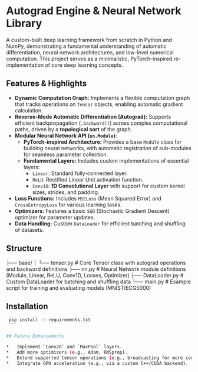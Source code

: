 # Autograd Engine & Neural Network Library

A custom-built deep learning framework from scratch in Python and NumPy, demonstrating a fundamental understanding of automatic differentiation, neural network architectures, and low-level numerical computation. This project serves as a minimalistic, PyTorch-inspired re-implementation of core deep learning concepts.

## Features & Highlights

*   **Dynamic Computation Graph:** Implements a flexible computation graph that tracks operations on `Tensor` objects, enabling automatic gradient calculation.
*   **Reverse-Mode Automatic Differentiation (Autograd):** Supports efficient backpropagation (`.backward()`) across complex computational paths, driven by a **topological sort** of the graph.
*   **Modular Neural Network API (`nn.Module`):**
    *   **PyTorch-inspired Architecture:** Provides a base `Module` class for building neural networks, with automatic registration of sub-modules for seamless parameter collection.
    *   **Fundamental Layers:** Includes custom implementations of essential layers:
        *   `Linear`: Standard fully-connected layer.
        *   `ReLU`: Rectified Linear Unit activation function.
        *   `Conv1D`: **1D Convolutional Layer** with support for custom kernel sizes, strides, and padding.
*   **Loss Functions:** Includes `MSELoss` (Mean Squared Error) and `CrossEntropyLoss` for various learning tasks.
*   **Optimizers:** Features a basic `SGD` (Stochastic Gradient Descent) optimizer for parameter updates.
*   **Data Handling:** Custom `DataLoader` for efficient batching and shuffling of datasets.

## Structure
├── base/
│ └── tensor.py # Core Tensor class with autograd operations and backward definitions
├── nn.py # Neural Network module definitions (Module, Linear, ReLU, Conv1D, Losses, Optimizer)
├── DataLoader.py # Custom DataLoader for batching and shuffling data
└── main.py # Example script for training and evaluating models (MNIST/ECG5000)

## Installation
   ```bash
    pip install -r requirements.txt
    ```

## Future Enhancements

*   Implement `Conv2D` and `MaxPool` layers.
*   Add more optimizers (e.g., Adam, RMSprop).
*   Extend supported tensor operations (e.g., broadcasting for more complex ops).
*   Integrate GPU acceleration (e.g., via a custom C++/CUDA backend).
